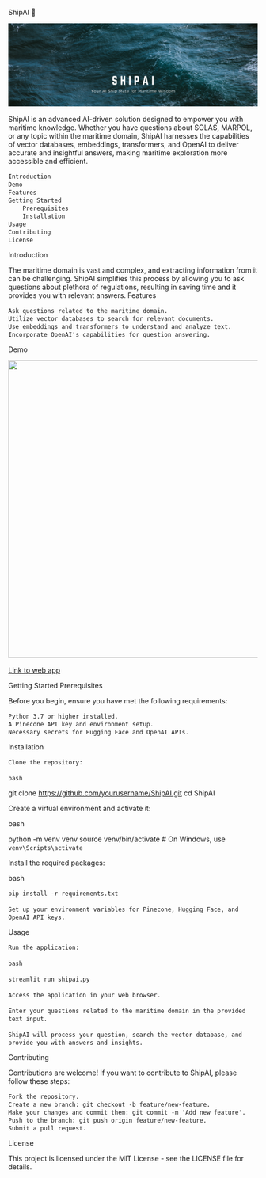 ShipAI 🚢
<div align="center">
 <a href="https://shipai.streamlit.app">
  <img src="https://github.com/yugesharma/shipAI/blob/main/shipai.png" />
 </a>
</div>


ShipAI is an advanced AI-driven solution designed to empower you with maritime knowledge. Whether you have questions about SOLAS, MARPOL, or any topic within the maritime domain, ShipAI harnesses the capabilities of vector databases, embeddings, transformers, and OpenAI to deliver accurate and insightful answers, making maritime exploration more accessible and efficient.

    Introduction
    Demo
    Features
    Getting Started
        Prerequisites
        Installation
    Usage
    Contributing
    License

Introduction

The maritime domain is vast and complex, and extracting information from it can be challenging. ShipAI simplifies this process by allowing you to ask questions about plethora of regulations, resulting in saving time and it provides you with relevant answers.
Features

    Ask questions related to the maritime domain.
    Utilize vector databases to search for relevant documents.
    Use embeddings and transformers to understand and analyze text.
    Incorporate OpenAI's capabilities for question answering.

Demo

<div align="center">
  <img src="https://github.com/yugesharma/shipAI/blob/main/shipai.gif" width="1000" height="600"/>
</div>



<a href='https://shipai.streamlit.app'>Link to web app<a>



Getting Started
Prerequisites

Before you begin, ensure you have met the following requirements:

    Python 3.7 or higher installed.
    A Pinecone API key and environment setup.
    Necessary secrets for Hugging Face and OpenAI APIs.

Installation

    Clone the repository:

    bash

git clone https://github.com/yourusername/ShipAI.git
cd ShipAI

Create a virtual environment and activate it:

bash

python -m venv venv
source venv/bin/activate  # On Windows, use `venv\Scripts\activate`

Install the required packages:

bash

    pip install -r requirements.txt

    Set up your environment variables for Pinecone, Hugging Face, and OpenAI API keys.

Usage

    Run the application:

    bash

    streamlit run shipai.py

    Access the application in your web browser.

    Enter your questions related to the maritime domain in the provided text input.

    ShipAI will process your question, search the vector database, and provide you with answers and insights.

Contributing

Contributions are welcome! If you want to contribute to ShipAI, please follow these steps:

    Fork the repository.
    Create a new branch: git checkout -b feature/new-feature.
    Make your changes and commit them: git commit -m 'Add new feature'.
    Push to the branch: git push origin feature/new-feature.
    Submit a pull request.

License

This project is licensed under the MIT License - see the LICENSE file for details.
